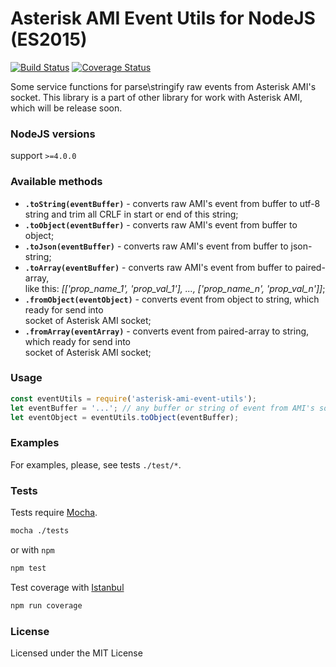 # Asterisk AMI Event Utils for NodeJS (ES2015) 

[![Build Status](https://travis-ci.org/BelirafoN/asterisk-ami-event-utils.svg?branch=master)](https://travis-ci.org/BelirafoN/asterisk-ami-event-utils)
[![Coverage Status](https://coveralls.io/repos/belirafon/asterisk-ami-event-utils/badge.svg)](https://coveralls.io/r/belirafon/asterisk-ami-event-utils)

Some service functions for parse\stringify raw events from Asterisk AMI's socket. 
This library is a part of other library for work with Asterisk AMI, which will be release soon. 

### NodeJS versions 

support `>=4.0.0`

### Available methods 

* **`.toString(eventBuffer)`** - converts raw AMI's event from buffer to utf-8 string
and trim all CRLF in start or end of this string;
* **`.toObject(eventBuffer)`** - converts raw AMI's event from buffer to object;
* **`.toJson(eventBuffer)`** - converts raw AMI's event from buffer to json-string;
* **`.toArray(eventBuffer)`** - converts raw AMI's event from buffer to paired-array,  
like this: *[['prop_name_1', 'prop_val_1'], ..., ['prop_name_n', 'prop_val_n']]*;
* **`.fromObject(eventObject)`** - converts event from object to string, which ready for send into  
socket of Asterisk AMI socket; 
* **`.fromArray(eventArray)`** - converts event from paired-array to string, which ready for send into  
socket of Asterisk AMI socket;

### Usage 

```javascript
const eventUtils = require('asterisk-ami-event-utils');
let eventBuffer = '...'; // any buffer or string of event from AMI's socket or from other place
let eventObject = eventUtils.toObject(eventBuffer);
```

### Examples 

For examples, please, see tests `./test/*`.

### Tests 

Tests require [Mocha](https://mochajs.org/). 

```bash 
mocha ./tests
``` 

or with `npm` 

```bash
npm test 
```

Test coverage with [Istanbul](https://gotwarlost.github.io/istanbul/) 

```bash
npm run coverage
```

### License 

Licensed under the MIT License
